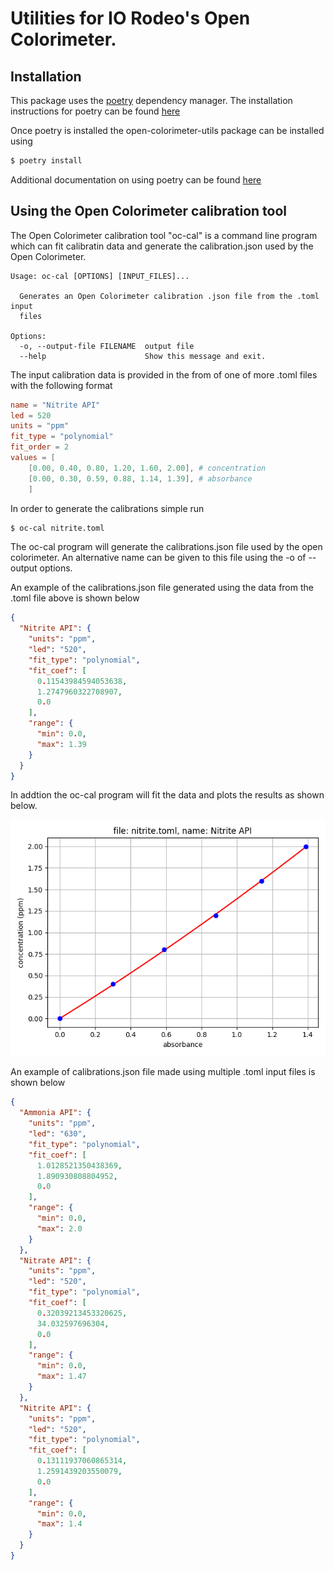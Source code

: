 # Utilities for IO Rodeo's Open Colorimeter. 

## Installation 

This package uses the [poetry](https://python-poetry.org/) dependency manager.
The installation instructions for poetry can be found
[here](https://python-poetry.org/docs/#installation)

Once poetry is installed the open-colorimeter-utils package can be installed using

```bash
$ poetry install
```

Additional documentation on using poetry can be found
[here](https://python-poetry.org/docs/)


## Using the Open Colorimeter calibration tool

The Open Colorimeter calibration tool "oc-cal" is a command line program which can fit
calibratin data and generate the calibration.json used by the Open Colorimeter.

```console
Usage: oc-cal [OPTIONS] [INPUT_FILES]...

  Generates an Open Colorimeter calibration .json file from the .toml input
  files

Options:
  -o, --output-file FILENAME  output file
  --help                      Show this message and exit.
```

The input calibration data is provided in the from of one of more .toml files
with the following format

```toml
name = "Nitrite API"
led = 520 
units = "ppm" 
fit_type = "polynomial"
fit_order = 2
values = [ 
    [0.00, 0.40, 0.80, 1.20, 1.60, 2.00], # concentration
    [0.00, 0.30, 0.59, 0.88, 1.14, 1.39], # absorbance
    ]
```

In order to generate the calibrations simple run

```bash
$ oc-cal nitrite.toml
```
The oc-cal program will generate the calibrations.json file used by the open
colorimeter. An alternative name can be given to this file using the -o of
--output options.  

An example of the calibrations.json file generated using the data from the .toml
file above is shown below

```json
{
  "Nitrite API": {
    "units": "ppm",
    "led": "520",
    "fit_type": "polynomial",
    "fit_coef": [
      0.11543984594053638,
      1.2747960322708907,
      0.0
    ],
    "range": {
      "min": 0.0,
      "max": 1.39
    }
  }
}
```

In addtion the oc-cal program will fit the data and plots the results as shown below.

![example plot](images/nitrite_calibration_example.png)


An example of calibrations.json file made using multiple .toml input files is shown below
```json
{
  "Ammonia API": {
    "units": "ppm",
    "led": "630",
    "fit_type": "polynomial",
    "fit_coef": [
      1.0128521350438369,
      1.890930808804952,
      0.0
    ],
    "range": {
      "min": 0.0,
      "max": 2.0
    }
  },
  "Nitrate API": {
    "units": "ppm",
    "led": "520",
    "fit_type": "polynomial",
    "fit_coef": [
      0.32039213453320625,
      34.032597696304,
      0.0
    ],
    "range": {
      "min": 0.0,
      "max": 1.47
    }
  },
  "Nitrite API": {
    "units": "ppm",
    "led": "520",
    "fit_type": "polynomial",
    "fit_coef": [
      0.13111937060865314,
      1.2591439203550079,
      0.0
    ],
    "range": {
      "min": 0.0,
      "max": 1.4
    }
  }
}
```











